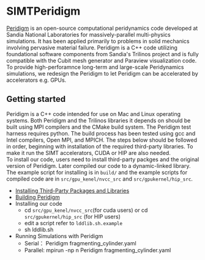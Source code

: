 # SIMTPeridigm
[Peridigm](https://github.com/peridigm/peridigm) is an open-source computational peridynamics code developed at Sandia National Laboratories for massively-parallel multi-physics simulations. It has been applied primarily to problems in solid mechanics involving pervasive material failure. Peridigm is a C++ code utilizing foundational software components from Sandia's Trilinos project and is fully compatible with the Cubit mesh generator and Paraview visualization code. </br>
To provide high-perforamnce long-term and large-scale Peridynamics simulations, we redesign the Peridigm to let Peridigm can be accelerated by accelerators e.g. GPUs.
## Getting started
Peridigm is a C++ code intended for use on Mac and Linux operating systems. Both Peridigm and the Trilinos libraries it depends on should be built using MPI compilers and the CMake build system. The Peridigm test harness requires python. The build process has been tested using gcc and Intel compilers, Open MPI, and MPICH. The steps below should be followed in order, beginning with installation of the required third-party libraries. To make it run the SIMT accelerators, CUDA or HIP are also needed. </br>
To install our code, users need to install third-party packges and the original version of Peridigm. Later compiled our code to a dynamic-linked library. The example script for installing is in `build/` and the example scripts for compiled code are in `src/gpu_kenel/nvcc_src` and `src/gpukernel/hip_src`.</br>
* [Installing Third-Party Packages and Libraries](https://github.com/peridigm/peridigm/blob/master/doc/InstallingThirdPartyLibs.md)
* [Building Peridigm](https://github.com/peridigm/peridigm/blob/master/doc/BuildingPeridigm.md)
* Installing our code</br>
  * cd `src/gpu_kenel/nvcc_src`(for cuda users) or cd  `src/gpukernel/hip_src` (for HIP users)
  * edit a script refer to `lddlib.sh.example`
  * sh lddlib.sh 
 * Running Simulations with Peridigm
   * Serial： Peridigm fragmenting_cylinder.yaml
   * Parallel:  mpirun -np n Peridigm fragmenting_cylinder.yaml
